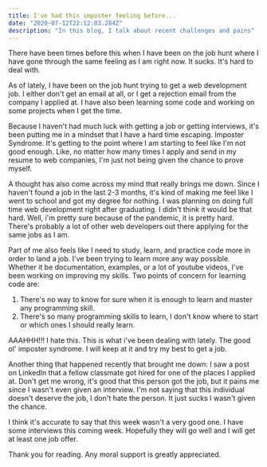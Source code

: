 ```yaml
---
title: I've had this imposter feeling before...
date: "2020-07-12T22:12:03.284Z"
description: "In this blog, I talk about recent challenges and pains"
---
```


There have been times before this when I have been on the job hunt where I have gone through the same feeling as I am right now. It sucks. It's hard to deal with. 

As of lately, I have been on the job hunt trying to get a web development job. I either don't get an email at all, or I get a rejection email from the company I applied at. I have also been learning some code and working on some projects when I get the time. 

Because I haven't had much luck with getting a job or getting interviews, it's been putting me in a mindset that I have a hard time escaping. Imposter Syndrome.
It's getting to the point where I am starting to feel like I'm not good enough. Like, no matter how many times I apply and send in my resume to web companies, I'm just not being given the chance to prove myself. 

A thought has also come across my mind that really brings me down. Since I haven't found a job in the last 2-3 months, it's kind of making me feel like I went to school and got my degree for nothing. I was planning on doing full time web development right after graduating. I didn't think it would be that hard. Well, i'm pretty sure because of the pandemic, it is pretty hard. There's probably a lot of other web developers out there applying for the same jobs as I am. 

Part of me also feels like I need to study, learn, and practice code more in order to land a job. I've been trying to learn more any way possible. Whether it be documentation, examples, or a lot of youtube videos, I've been working on improving my skills. Two points of concern for learning code are:
1) There's no way to know for sure when it is enough to learn and master any programming skill.
2) There's so many programming skills to learn, I don't know where to start or which ones I should really learn. 

AAAHHH!!! I hate this. This is what i've been dealing with lately. The good ol' imposter syndrome. 
I will keep at it and try my best to get a job. 

Another thing that happened recently that brought me down: I saw a post on LinkedIn that a fellow classmate got hired for one of the places I applied at. Don't get me wrong, it's good that this person got the job, but it pains me since I wasn't even given an interview. I'm not saying that this individual doesn't deserve the job, I don't hate the person. It just sucks I wasn't given the chance. 

I think it's accurate to say that this week wasn't a very good one. I have some interviews this coming week. Hopefully they will go well and I will get at least one job offer. 

Thank you for reading. Any moral support is greatly appreciated.